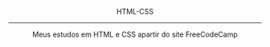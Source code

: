 <p align="center">HTML-CSS</p>
<hr>
<p align="center">Meus estudos em HTML e CSS apartir do site FreeCodeCamp</p>
